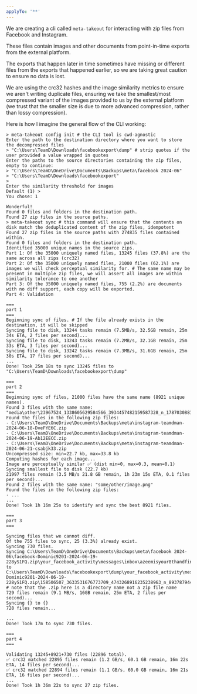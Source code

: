 ```yaml
---
applyTo: '**'
---
```


We are creating a cli called `meta-takeout` for interacting with zip files from Facebook and Instagram.

These files contain images and other documents from point-in-time exports from the external platform.

The exports that happen later in time sometimes have missing or different files from the exports that happened earlier, so we are taking great caution to ensure no data is lost.

We are using the crc32 hashes and the image similarity metrics to ensure we aren't writing duplicate files, ensuring we take the smallest/most compressed variant of the images provided to us by the external platform (we trust that the smaller size is due to more advanced compression, rather than lossy compression).


Here is how I imagine the general flow of the CLI working:

```pwsh
> meta-takeout config init # the CLI tool is cwd-agnostic
Enter the path to the destination directory where you want to store the decompressed files
> "C:\Users\TeamD\Downloads\facebookexport\dump" # strip quotes if the user provided a value wrapped in quotes
Enter the paths to the source directories containing the zip files, empty to continue:
> "C:\Users\TeamD\OneDrive\Documents\Backups\meta\facebook 2024-06"
> "C:\Users\TeamD\Downloads\facebookexport"
>
Enter the similarity threshold for images
Default (1) >
You chose: 1

Wonderful!
Found 0 files and folders in the destination path.
Found 27 zip files in the source paths.
> meta-takeout sync # this command will ensure that the contents on disk match the deduplicated content of the zip files, idempotent
Found 27 zip files in the source paths with 274835 files contained within. 
Found 0 files and folders in the destination path.
Identified 35000 unique names in the source zips.
Part 1: Of the 35000 uniquely named files, 13245 files (37.8%) are the same across all zips (crc32)
Part 2: Of the 35000 uniquely named files, 21000 files (62.1%) are images we will check perceptual similarity for. # The same name may be present in multiple zip files, we will assert all images are within similarity tolerance to one another
Part 3: Of the 35000 uniquely named files, 755 (2.2%) are documents with no diff support, each copy will be exported.
Part 4: Validation

===
part 1
===
Beginning sync of files. # If the file already exists in the destination, it will be skipped
Syncing file to disk, 13244 tasks remain (7.5MB/s, 32.5GB remain, 25m 34s ETA, 2 files per second)...
Syncing file to disk, 13243 tasks remain (7.2MB/s, 32.1GB remain, 25m 33s ETA, 3 files per second)...
Syncing file to disk, 13242 tasks remain (7.3MB/s, 31.6GB remain, 25m 30s ETA, 17 files per second)...
...
Done! Took 25m 18s to sync 13245 files to "C:\Users\TeamD\Downloads\facebookexport\dump"

===
part 2
===
Beginning sync of files, 21000 files have the same name (8921 unique names).
Found 3 files with the same name: "media\other\23967524_1338605629584566_3934457482159587328_n_17870308819197916.jpg"
Found the files in the following zip files:
- C:\Users\TeamD\OneDrive\Documents\Backups\meta\instagram-teamdman-2024-06-18-DveFYE6C.zip
- C:\Users\TeamD\OneDrive\Documents\Backups\meta\instagram-teamdman-2024-06-19-Ab12EECC.zip
- C:\Users\TeamD\OneDrive\Documents\Backups\meta\instagram-teamdman-2024-06-21-csabjk33.zip
Uncompressed size: min=22.7 kb, max=33.8 kb
Computing hashes for each image...
Image are perceptually similar ✅ (dist min=0, max=0.3, mean=0.1)
Syncing smallest file to disk (22.7 kb)
21997 files remain (3.5 MB/s 21.8 GB remain, 1h 23m 15s ETA, 0.1 files per second)...
Found 2 files with the same name: "some/other/image.png"
Found the files in the following zip files:
- ...
...
Done! Took 1h 16m 25s to identify and sync the best 8921 files.

===
part 3
===

Syncing files that we cannot diff.
Of the 755 files to sync, 25 (3.3%) already exist.
Syncing 730 files.
Syncing C:\Users\TeamD\OneDrive\Documents\Backups\meta\facebook 2024-06\facebook-Dominic9201-2024-06-19-228yS1FQ.zip\your_facebook_activity\messages\inbox\azeemisyour8thandfinalhungergameschampion_5791072597585718\videos\158506507_3633531676773709_4743268916235238963_n_893787944528185.mp4 to C:\Users\TeamD\Downloads\facebookexport\dump\your_facebook_activity\messages\inbox\azeemisyour8thandfinalhungergameschampion_5791072597585718\videos\facebook-Dominic9201-2024-06-19-228yS1FQ.zip\158506507_3633531676773709_4743268916235238963_n_893787944528185.mp4 # note that the .zip here is a directory name not a zip file name
729 files remain (9.1 MB/s, 16GB remain, 25m ETA, 2 files per second)...
Syncing {} to {}
728 files remain...

...
Done! Took 17m to sync 730 files.

===
part 4
===

Validating 13245+8921+730 files (22896 total).
✅ crc32 matched 22895 files remain (1.2 GB/s, 60.1 GB remain, 16m 22s ETA, 14 files per second)...
✅ crc32 matched 22894 files remain (1.1 GB/s, 60.0 GB remain, 16m 21s ETA, 16 files per second)...
...
Done! Took 1h 36m 22s to sync 27 zip files.